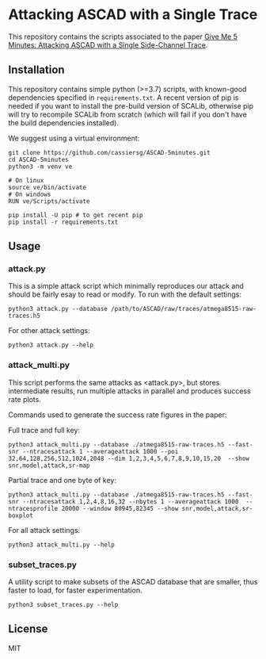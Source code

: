 # Attacking ASCAD with a Single Trace

This repository contains the scripts associated to the paper [Give Me 5 Minutes:
Attacking ASCAD with a Single Side-Channel
Trace](https://eprint.iacr.org/2021/817).

## Installation

This repository contains simple python (>=3.7) scripts, with known-good
dependencies specified in `requirements.txt`.
A recent version of pip is needed if you want to install the pre-build version
of SCALib, otherwise pip will try to recompile SCALib from scratch (which will
fail if you don't have the build dependencies installed).

We suggest using a virtual environment:
```
git clone https://github.com/cassiersg/ASCAD-5minutes.git
cd ASCAD-5minutes
python3 -m venv ve

# On linux
source ve/bin/activate
# On windows
RUN ve/Scripts/activate

pip install -U pip # to get recent pip
pip install -r requirements.txt
```

## Usage

### attack.py

This is a simple attack script which minimally reproduces our attack and should
be fairly esay to read or modify.
To run with the default settings:
```
python3 attack.py --database /path/to/ASCAD/raw/traces/atmega8515-raw-traces.h5
```

For other attack settings:
```
python3 attack.py --help
```

### attack_multi.py

This script performs the same attacks as <attack.py>, but stores intermediate
results, run multiple attacks in parallel and produces success rate plots.

Commands used to generate the success rate figures in the paper:

Full trace and full key:
```
python3 attack_multi.py --database ./atmega8515-raw-traces.h5 --fast-snr --ntracesattack 1 --averageattack 1000 --poi 32,64,128,256,512,1024,2048 --dim 1,2,3,4,5,6,7,8,9,10,15,20  --show snr,model,attack,sr-map
```

Partial trace and one byte of key:
```
python3 attack_multi.py --database ./atmega8515-raw-traces.h5 --fast-snr --ntracesattack 1,2,4,8,16,32 --nbytes 1 --averageattack 1000  --ntracesprofile 20000 --window 80945,82345 --show snr,model,attack,sr-boxplot
```

For all attack settings:
```
python3 attack_multi.py --help
```

### subset_traces.py

A utility script to make subsets of the ASCAD database that are smaller, thus
faster to load, for faster experimentation.
```
python3 subset_traces.py --help
```

## License

MIT
